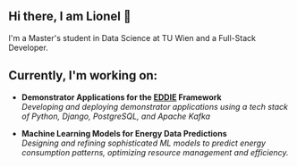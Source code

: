 ## Hi there, I am Lionel 👋  
I'm a Master's student in Data Science at TU Wien and a Full-Stack Developer.

## Currently, I'm working on:

- **Demonstrator Applications for the [EDDIE](https://github.com/eddie-energy) Framework**  
  *Developing and deploying demonstrator applications using a tech stack of Python, Django, PostgreSQL, and Apache Kafka* <br> 

- **Machine Learning Models for Energy Data Predictions**  
  *Designing and refining sophisticated ML models to predict energy consumption patterns, optimizing resource management and efficiency.*
